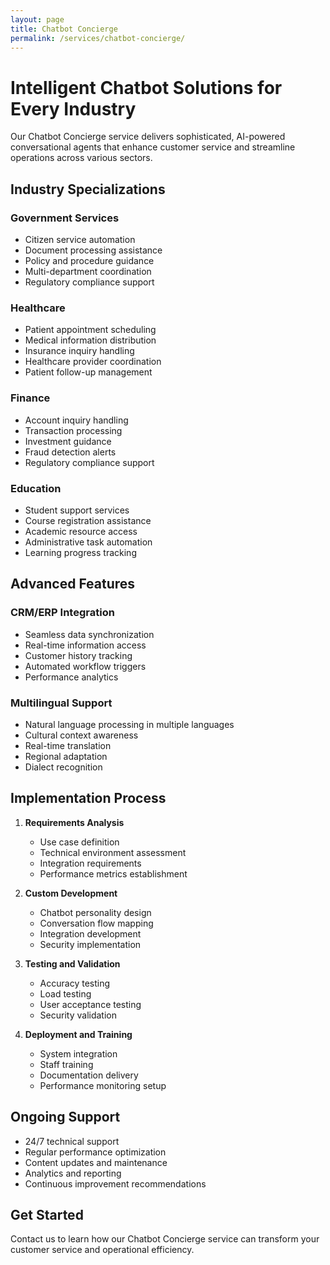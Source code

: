 ```yaml
---
layout: page
title: Chatbot Concierge
permalink: /services/chatbot-concierge/
---
```


# Intelligent Chatbot Solutions for Every Industry

Our Chatbot Concierge service delivers sophisticated, AI-powered conversational agents that enhance customer service and streamline operations across various sectors.

## Industry Specializations

### Government Services
- Citizen service automation
- Document processing assistance
- Policy and procedure guidance
- Multi-department coordination
- Regulatory compliance support

### Healthcare
- Patient appointment scheduling
- Medical information distribution
- Insurance inquiry handling
- Healthcare provider coordination
- Patient follow-up management

### Finance
- Account inquiry handling
- Transaction processing
- Investment guidance
- Fraud detection alerts
- Regulatory compliance support

### Education
- Student support services
- Course registration assistance
- Academic resource access
- Administrative task automation
- Learning progress tracking

## Advanced Features

### CRM/ERP Integration
- Seamless data synchronization
- Real-time information access
- Customer history tracking
- Automated workflow triggers
- Performance analytics

### Multilingual Support
- Natural language processing in multiple languages
- Cultural context awareness
- Real-time translation
- Regional adaptation
- Dialect recognition

## Implementation Process

1. **Requirements Analysis**
   - Use case definition
   - Technical environment assessment
   - Integration requirements
   - Performance metrics establishment

2. **Custom Development**
   - Chatbot personality design
   - Conversation flow mapping
   - Integration development
   - Security implementation

3. **Testing and Validation**
   - Accuracy testing
   - Load testing
   - User acceptance testing
   - Security validation

4. **Deployment and Training**
   - System integration
   - Staff training
   - Documentation delivery
   - Performance monitoring setup

## Ongoing Support

- 24/7 technical support
- Regular performance optimization
- Content updates and maintenance
- Analytics and reporting
- Continuous improvement recommendations

## Get Started

Contact us to learn how our Chatbot Concierge service can transform your customer service and operational efficiency.